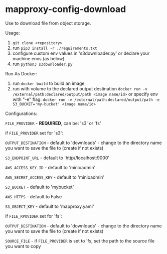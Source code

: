 # mapproxy-config-download

Use to download file from object storage.

Usage:

1. `git clone <repository>`
2. run  `pip3 install -r ./requirements.txt`
3. configure custom env values in 's3downloader.py' or declare your machine envs (as below)
4. run `python3 s3downloader.py`

Run As Docker:
1. run `docker build` to build an image
2. run with volume to the declared output destination `docker run -v /external/path:declared/output/path <image name/id>`
   or specify env  with "-e" flag: `docker run -v /external/path:declared/output/path -e S3_BUCKET='my-bucket' <image name/id>`

Configurations:

`FILE_PROVIDER` - **REQUIRED**, can be: 's3' or 'fs'

if `FILE_PROVIDER` set for 's3':

`OUTPUT_DESTINATION` - default to 'downloads' - change to the directory name you want to save the file to (create if not exists) 

`S3_ENDPOINT_URL` - default to 'http//localhost:9000'

`AWS_ACCESS_KEY_ID` - default to 'minioadmin'

`AWS_SECRET_ACCESS_KEY` - default to 'minioadmin'

`S3_BUCKET` - default to 'mybucket'

`AWS_HTTPS` - default to False

`S3_OBJECT_KEY` - default to 'mapproxy.yaml'

if `FILE_RPOVIDER` set for 'fs':

`OUTPUT_DESTINATION` - default to 'downloads' - change to the directory name you want to save the file to (create if not exists) 

`SOURCE_FILE` - if `FILE_PROVIDER` is set to 'fs, set the path to the source file you want to copy 
